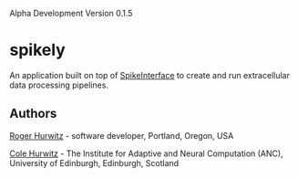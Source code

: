 Alpha Development
Version 0.1.5

# spikely
An application built on top of [SpikeInterface](https://github.com/SpikeInterface) to create and run extracellular data processing pipelines.

## Authors
[Roger Hurwitz](https://www.linkedin.com/in/rogerhurwitz/) - software developer, Portland, Oregon, USA

[Cole Hurwitz](https://www.inf.ed.ac.uk/people/students/Cole_Hurwitz.html) - The Institute for Adaptive and Neural Computation (ANC), University of Edinburgh, Edinburgh, Scotland 
